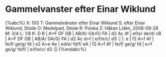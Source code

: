 # Gammelvanster efter Einar Wiklund

{%abc%}
X: 103
T: Gammelvänster efter Einar Wiklund
S: efter Einar Wiklund, Stöde
O: Medelpad, Stöde
R: Polska
Z: Håkan Lidén, 2008-09-28
M: 3/4
L: 1/8
K: D
B | A>F DF GB | AB/A/ GA/G/ FA | d2 Ac df | ef/e/ de/d/ cB |
A>F DF GB | AB/A/ GA/G/ FA | d2 Ac d>f | e/f/e/c/ d3 :|
|: e | f2 A>f Af | fe/f/ ge/g/ fd | e2 A>e Ae | ed/e/ fd/f/ eA |
f2 A>f Af | fe/f/ ge/g/ fd | e>f ge/g/ fd/f/ | e/f/e/c/ d3 :|]
{%endabc%}

